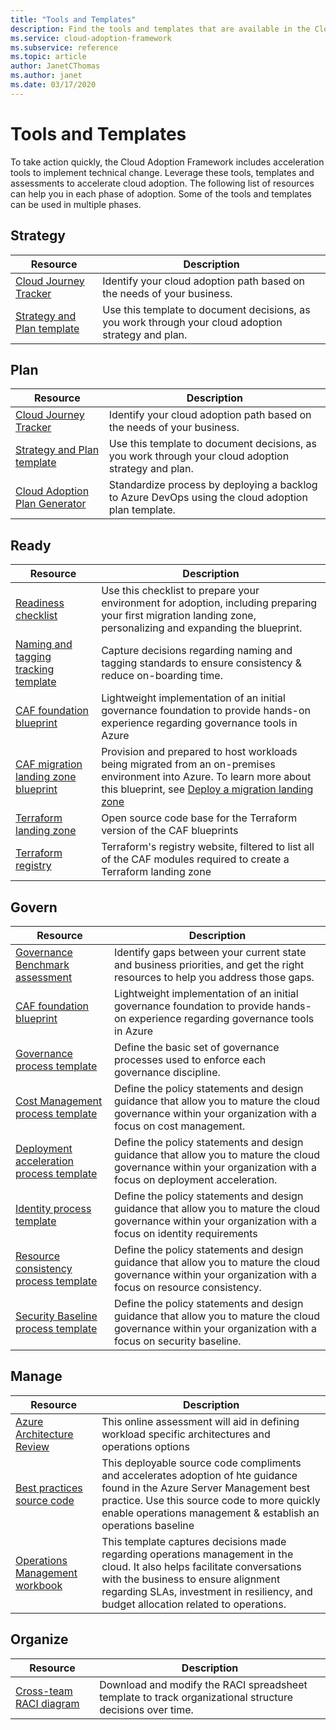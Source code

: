 ```yaml
---
title: "Tools and Templates"
description: Find the tools and templates that are available in the Cloud Adoption Framework to help you accelerate your cloud adoption. 
ms.service: cloud-adoption-framework
ms.subservice: reference
ms.topic: article
author: JanetCThomas 
ms.author: janet 
ms.date: 03/17/2020
---
```


# Tools and Templates

To take action quickly, the Cloud Adoption Framework includes acceleration tools to implement technical change. Leverage these tools, templates and assessments to accelerate cloud adoption. The following list of resources can help you in each phase of adoption. Some of the tools and templates can be used in multiple phases.

## Strategy

| Resource | Description |
|----------|-------------|
| [Cloud Journey Tracker](https://docs.microsoft.com/assessments/?mode=pre-assessment&id=cloud-journey-tracker) | Identify your cloud adoption path based on the needs of your business. |
| [Strategy and Plan template](https://archcenter.blob.core.windows.net/cdn/fusion/readiness/Microsoft-Cloud-Adoption-Framework-Strategy-and-Plan-Template.docx) | Use this template to document decisions, as you work through your cloud adoption strategy and plan. |

## Plan

| Resource | Description |
|----------|-------------|
| [Cloud Journey Tracker](https://docs.microsoft.com/assessments/?mode=pre-assessment&id=cloud-journey-tracker) | Identify your cloud adoption path based on the needs of your business. |
| [Strategy and Plan template](https://archcenter.blob.core.windows.net/cdn/fusion/readiness/Microsoft-Cloud-Adoption-Framework-Strategy-and-Plan-Template.docx) | Use this template to document decisions, as you work through your cloud adoption strategy and plan. |
| [Cloud Adoption Plan Generator](../plan/template.md) | Standardize process by deploying a backlog to Azure DevOps using the cloud adoption plan template. |

## Ready

| Resource | Description |
|----------|-------------|
| [Readiness checklist](https://raw.githubusercontent.com/microsoft/CloudAdoptionFramework/master/ready/readiness-checklist.docx) | Use this checklist to prepare your environment for adoption, including preparing your first migration landing zone, personalizing and expanding the blueprint.  |
| [Naming and tagging tracking template](https://archcenter.blob.core.windows.net/cdn/fusion/readiness/CAF%20Readiness%20Naming%20and%20Tagging%20tracking%20template.xlsx) | Capture decisions regarding naming and tagging standards to ensure consistency & reduce on-boarding time. |
| [CAF foundation blueprint](https://github.com/microsoft/CloudAdoptionFramework/tree/master/ready/migration-landing-zone-governance) | Lightweight implementation of an initial governance foundation to provide hands-on experience regarding governance tools in Azure |
| [CAF migration landing zone blueprint](https://github.com/microsoft/CloudAdoptionFramework/tree/master/ready/migration-landing-zone) | Provision and prepared to host workloads being migrated from an on-premises environment into Azure. To learn more about this blueprint, see [Deploy a migration landing zone](https://docs.microsoft.com/azure/architecture/cloud-adoption/ready/azure-readiness-guide/migration-landing-zone) |
| [Terraform landing zone](https://github.com/microsoft/CloudAdoptionFramework/tree/master/ready/terraform-landing-zones/landingzone_caf_foundations) | Open source code base for the Terraform version of the CAF blueprints |
| [Terraform registry](https://registry.terraform.io/search?q=aztfmod) | Terraform's registry website, filtered to list all of the CAF modules required to create a Terraform landing zone |

## Govern

| Resource | Description |
|----------|-------------|
| [Governance Benchmark assessment](https://cafbaseline.com) | Identify gaps between your current state and business priorities, and get the right resources to help you address those gaps. |
| [CAF foundation blueprint](https://github.com/microsoft/CloudAdoptionFramework/tree/master/ready/migration-landing-zone-governance) | Lightweight implementation of an initial governance foundation to provide hands-on experience regarding governance tools in Azure |
| [Governance process template](https://archcenter.blob.core.windows.net/cdn/fusion/governance/Governance%20Discipline%20Template.docx) | Define the basic set of governance processes used to enforce each governance discipline. |
| [Cost Management process template](https://archcenter.blob.core.windows.net/cdn/fusion/governance/Cost%20Management%20Discipline%20Template.docx) | Define the policy statements and design guidance that allow you to mature the cloud governance within your organization with a focus on cost management. |
| [Deployment acceleration process template](https://archcenter.blob.core.windows.net/cdn/fusion/governance/Deployment%20Acceleration%20Discipline%20Template.docx) | Define the policy statements and design guidance that allow you to mature the cloud governance within your organization with a focus on deployment acceleration. |
| [Identity process template](https://archcenter.blob.core.windows.net/cdn/fusion/governance/Identity%20Baseline%20Discipline%20Template.docx) | Define the policy statements and design guidance that allow you to mature the cloud governance within your organization with a focus on identity requirements |
| [Resource consistency process template](https://archcenter.blob.core.windows.net/cdn/fusion/governance/Resource%20Consistency%20Discipline%20Template.docx) | Define the policy statements and design guidance that allow you to mature the cloud governance within your organization with a focus on resource consistency. |
| [Security Baseline process template](https://archcenter.blob.core.windows.net/cdn/fusion/governance/Security%20Baseline%20Discipline%20Template.docx) | Define the policy statements and design guidance that allow you to mature the cloud governance within your organization with a focus on security baseline. |

## Manage

| Resource | Description |
|----------|-------------|
| [Azure Architecture Review](https://docs.microsoft.com/assessments/?id=azure-architecture-review) | This online assessment will aid in defining workload specific architectures and operations options |
| [Best practices source code](https://github.com/microsoft/CloudAdoptionFramework/tree/master/manage/Automation-Best-Practices) | This deployable source code compliments and accelerates adoption of hte guidance found in the Azure Server Management best practice. Use this source code to more quickly enable operations management & establish an operations baseline |
| [Operations Management workbook](https://raw.githubusercontent.com/microsoft/CloudAdoptionFramework/master/manage/opsmanagementworkbook.xlsx) | This template captures decisions made regarding operations management in the cloud. It also helps facilitate conversations with the business to ensure alignment regarding SLAs, investment in resiliency, and budget allocation related to operations. |

## Organize

| Resource | Description |
|----------|-------------|
| [Cross-team RACI diagram](https://archcenter.blob.core.windows.net/cdn/fusion/management/raci-template.xlsx) | Download and modify the RACI spreadsheet template to track organizational structure decisions over time. |
